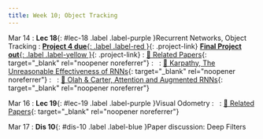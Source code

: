```yaml
---
title: Week 10; Object Tracking
---
```


Mar 14
: **Lec 18**{: #lec-18 .label .label-purple }Recurrent Networks, Object Tracking
: [**Project 4 due**{: .label .label-red }](/projects/#project-4){: .project-link} [**Final Project out**{: .label .label-yellow }](/projects/finalproject/){: .project-link}
  : [📃 Related Papers](/papers/#recurrent-networks-and-object-tracking){: target="_blank" rel="noopener noreferrer"}
: &nbsp;
  : [📖 Karpathy, The Unreasonable Effectiveness of RNNs](http://karpathy.github.io/2015/05/21/rnn-effectiveness/){: target="_blank" rel="noopener noreferrer"}
: &nbsp;
  : [📖 Olah & Carter, Attention and Augmented RNNs](https://distill.pub/2016/augmented-rnns/){: target="_blank" rel="noopener noreferrer"}


Mar 16
: **Lec 19**{: #lec-19 .label .label-purple }Visual Odometry
: &nbsp;
  : [📃 Related Papers](/papers/#visual-odometry-and-localization){: target="_blank" rel="noopener noreferrer"}




Mar 17
: **Dis 10**{: #dis-10 .label .label-blue }Paper discussion: Deep Filters
